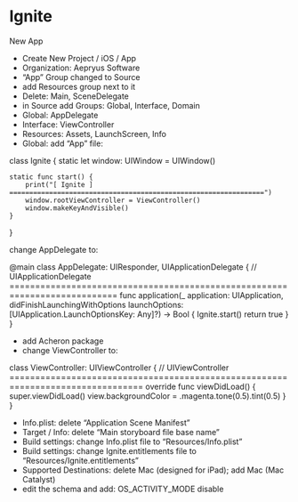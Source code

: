 # Ignite

New App
- Create New Project / iOS / App
- Organization: Aepryus Software
- “App” Group changed to Source
- add Resources group next to it
- Delete: Main, SceneDelegate
- in Source add Groups: Global, Interface, Domain
- Global: AppDelegate
- Interface: ViewController
- Resources: Assets, LaunchScreen, Info
- Global: add “App” file:
	
class Ignite {
    static let window: UIWindow = UIWindow()
    
    static func start() {
        print("[ Ignite ] ================================================================")
        window.rootViewController = ViewController()
        window.makeKeyAndVisible()
    }
}

change AppDelegate to:

@main
class AppDelegate: UIResponder, UIApplicationDelegate {
// UIApplicationDelegate ===========================================================================
    func application(_ application: UIApplication, didFinishLaunchingWithOptions launchOptions: [UIApplication.LaunchOptionsKey: Any]?) -> Bool {
        Ignite.start()
        return true
    }
}



- add Acheron package
- change ViewController to:

class ViewController: UIViewController {
// UIViewController ================================================================================
    override func viewDidLoad() {
        super.viewDidLoad()
        view.backgroundColor = .magenta.tone(0.5).tint(0.5)
    }
}

- Info.plist: delete “Application Scene Manifest”
- Target / Info: delete “Main storyboard file base name”
- Build settings: change Info.plist file to “Resources/Info.plist”
- Build settings: change Ignite.entitlements file to “Resources/Ignite.entitlements”
- Supported Destinations: delete Mac (designed for iPad); add Mac (Mac Catalyst)
- edit the schema and add: OS_ACTIVITY_MODE disable
